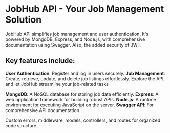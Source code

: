 # JobHub API - Your Job Management Solution
JobHub API simplifies job management and user authentication. It's powered by MongoDB, Express, and Node.js, with comprehensive documentation using Swagger. Also, the added security of JWT.

## Key features include:

**User Authentication**: Register and log in users securely.
**Job Management**: Create, retrieve, update, and delete job listings effortlessly.
Explore the API, and let JobHub streamline your job-related tasks

**MongoDB**: A NoSQL database for storing job data efficiently.
**Express**: A web application framework for building robust APIs.
**Node.js**: A runtime environment for executing JavaScript on the server.
**Swagger API**: For comprehensive API documentation.

Custom errors, middleware, models, controllers, and routes for organized code structure.
